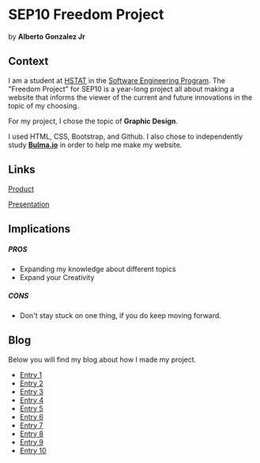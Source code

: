 # SEP10 Freedom Project
by **Alberto Gonzalez Jr**

## Context
I am a student at [HSTAT](https://www.hstat.org/) in the [Software Engineering Program](https://hstatsep.github.io/). The "Freedom Project" for SEP10 is a year-long project all about making a website that informs the viewer of the current and future innovations in the topic of my choosing.

For my project, I chose the topic of **Graphic Design**. 

I used HTML, CSS, Bootstrap, and Github. I also chose to independently study **<a href="https://bulma.io/documentation/start/installation/">Bulma.io**</a> in order to help me make my website.

## Links

[Product](https://albertog3410.github.io/sep10-freedom-project/)

[Presentation](https://docs.google.com/presentation/d/1k4kwkzc9YKW5hxpw8--_Bp2bct3xF3-JllOVe0DIR84/edit)

## Implications
##### PROS
* Expanding my knowledge about different topics
* Expand your Creativity
##### CONS
* Don't stay stuck on one thing, if you do keep moving forward.


## Blog
Below you will find my blog about how I made my project.

* [Entry 1](blog/entry01.md)
* [Entry 2](blog/entry02.md)
* [Entry 3](blog/entry03.md)
* [Entry 4](blog/entry04.md)
* [Entry 5](blog/entry05.md)
* [Entry 6](blog/entry06.md)
* [Entry 7](blog/entry07.md)
* [Entry 8](blog/entry08.md)
* [Entry 9](blog/entry09.md)
* [Entry 10](blog/entry10.md)
